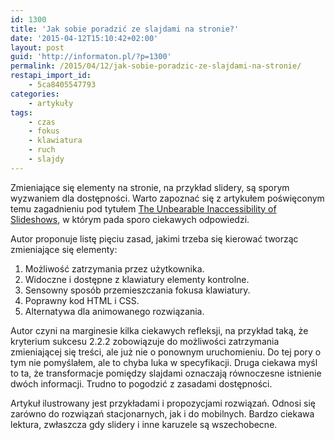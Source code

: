 ```yaml
---
id: 1300
title: 'Jak sobie poradzić ze slajdami na stronie?'
date: '2015-04-12T15:10:42+02:00'
layout: post
guid: 'http://informaton.pl/?p=1300'
permalink: /2015/04/12/jak-sobie-poradzic-ze-slajdami-na-stronie/
restapi_import_id:
    - 5ca8405547793
categories:
    - artykuły
tags:
    - czas
    - fokus
    - klawiatura
    - ruch
    - slajdy
---
```


Zmieniające się elementy na stronie, na przykład slidery, są sporym wyzwaniem dla dostępności. Warto zapoznać się z artykułem poświęconym temu zagadnieniu pod tytułem [The Unbearable Inaccessibility of Slideshows](http://www.sitepoint.com/unbearable-accessible-slideshow/), w którym pada sporo ciekawych odpowiedzi.

Autor proponuje listę pięciu zasad, jakimi trzeba się kierować tworząc zmieniające się elementy:

1. Możliwość zatrzymania przez użytkownika.
2. Widoczne i dostępne z klawiatury elementy kontrolne.
3. Sensowny sposób przemieszczania fokusa klawiatury.
4. Poprawny kod HTML i CSS.
5. Alternatywa dla animowanego rozwiązania.

Autor czyni na marginesie kilka ciekawych refleksji, na przykład taką, że kryterium sukcesu 2.2.2 zobowiązuje do możliwości zatrzymania zmieniającej się treści, ale już nie o ponownym uruchomieniu. Do tej pory o tym nie pomyślałem, ale to chyba luka w specyfikacji. Druga ciekawa myśl to ta, że transformacje pomiędzy slajdami oznaczają równoczesne istnienie dwóch informacji. Trudno to pogodzić z zasadami dostępności.

Artykuł ilustrowany jest przykładami i propozycjami rozwiązań. Odnosi się zarówno do rozwiązań stacjonarnych, jak i do mobilnych. Bardzo ciekawa lektura, zwłaszcza gdy slidery i inne karuzele są wszechobecne.
